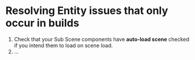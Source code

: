 # Resolving Entity issues that only occur in builds

1. Check that your Sub Scene components have **auto-load scene** checked if you intend them to load on scene load.
2. ...
